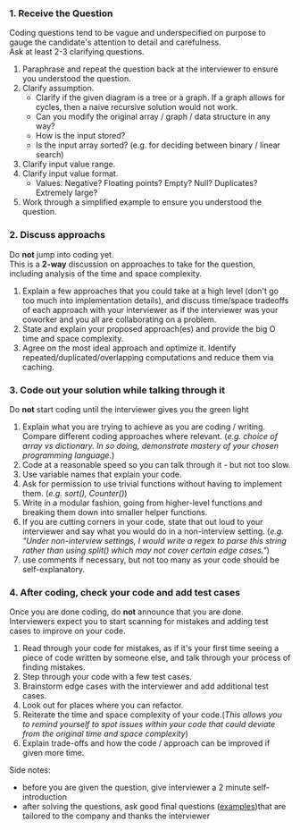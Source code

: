 ### 1. Receive the Question
Coding questions tend to be vague and underspecified on purpose to gauge the candidate's attention to detail and carefulness. <br />
Ask at least 2-3 clarifying questions.
1. Paraphrase and repeat the question back at the interviewer to ensure you understood the question.
2. Clarify assumption. <br />
    - Clarify if the given diagram is a tree or a graph. If a graph allows for cycles, then a naive recursive solution would not work.
    - Can you modify the original array / graph / data structure in any way?
    - How is the input stored?
    - Is the input array sorted? (e.g. for deciding between binary / linear search)
2. Clarify input value range.
3. Clarify input value format.
    - Values: Negative? Floating points? Empty? Null? Duplicates? Extremely large?
4. Work through a simplified example to ensure you understood the question.

### 2. Discuss approachs
Do **not** jump into coding yet.<br />
This is a **2-way** discussion on approaches to take for the question, including analysis of the time and space complexity.<br />
1. Explain a few approaches that you could take at a high level (don't go too much into implementation details), and discuss time/space tradeoffs of each approach with your interviewer as if the interviewer was your coworker and you all are collaborating on a problem.
2. State and explain your proposed approach(es) and provide the big O time and space complexity.
3. Agree on the most ideal approach and optimize it. Identify repeated/duplicated/overlapping computations and reduce them via caching. 

### 3. Code out your solution while talking through it
Do **not** start coding until the interviewer gives you the green light<br />
1. Explain what you are trying to achieve as you are coding / writing. Compare different coding approaches where relevant. (*e.g. choice of array vs dictionary. In so doing, demonstrate mastery of your chosen programming language.*)
2. Code at a reasonable speed so you can talk through it - but not too slow.
3. Use variable names that explain your code.
4. Ask for permission to use trivial functions without having to implement them. (*e.g. sort(), Counter()*)
5. Write in a modular fashion, going from higher-level functions and breaking them down into smaller helper functions.
6. If you are cutting corners in your code, state that out loud to your interviewer and say what you would do in a non-interview setting. (*e.g. "Under non-interview settings, I would write a regex to parse this string rather than using split() which may not cover certain edge cases."*)
7. use comments if necessary, but not too many as your code should be self-explanatory.
    
### 4. After coding, check your code and add test cases
Once you are done coding, do **not** announce that you are done. <br />
Interviewers expect you to start scanning for mistakes and adding test cases to improve on your code.
1. Read through your code for mistakes, as if it's your first time seeing a piece of code written by someone else, and talk through your process of finding mistakes.
2. Step through your code with a few test cases. 
3. Brainstorm edge cases with the interviewer and add additional test cases.
4. Look out for places where you can refactor.
5. Reiterate the time and space complexity of your code.(*This allows you to remind yourself to spot issues within your code that could deviate from the original time and space complexity*) 
6. Explain trade-offs and how the code / approach can be improved if given more time.


Side notes: 
- before you are given the question, give interviewer a 2 minute self-introduction
- after solving the questions, ask good final questions ([examples](https://www.techinterviewhandbook.org/final-questions/))that are tailored to the company and thanks the interviewer
